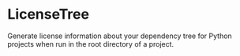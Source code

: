 LicenseTree
===========


Generate license information about your dependency tree for Python projects when run in the root directory of a project.
